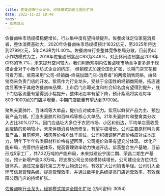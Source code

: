 ```yaml
---
title: 佐餐卤味行业龙头，经销模式加速全国化扩张
date: 2022-11-23 18:49
tags:
- 紫燕食品
---
```

佐餐卤味市场规模稳健增长，行业集中度有望持续提升。佐餐卤味定位家庭消费者，整体消费基础大，2020年佐餐卤味市场规模预计1632亿元，至2025年将达到2799亿元，5年CAGR为11.40%。佐餐卤味行业整体竞争格局分散，目前仍以小作坊模式为主，2019年佐餐卤制食品CR3为3.49%，对比休闲卤制食品2019年CR3的15.7%，未来提升空间较大。我们判断短期内佐餐卤味市场竞争更多源于规模企业对于小微作坊式企业的挤压。
经销模式加速全国化扩张，长期门店天花板可看万家。紫燕采用“公司-经销商-终端加盟门店-消费者”的两级销售网络，由经销商来负责门店的开发。紫燕作为行业龙头，受益于全国性的经销商网络，拓店速度显著快于其他佐餐卤味品牌，上市后门店曝光度和社会知名度有望得到提升，线下门店客流量有望得到小幅提升，整体闭店率有望下降，预计紫燕将实现每年800-1000家的门店净增量，中期门店数量有望达到9700家。
<!-- more -->
聚焦夫妻肺片、百味鸡等大单品，提价应对成本压力。紫燕以鲜货产品为主、预包装产品为辅，打造夫妻肺片和百味鸡等核心大单品，21年夫妻肺片和整禽类分收入占比30%/27%。因门店选址大多位于农贸市场、小区和街边，平均单店营收受到疫情的影响较小，未来伴随消费场景修复，有望平稳增长。公司主要原材料为禽畜产品，目前整鸡、猪肉等价格均处于高位，公司积极调整产品价格应对成本压力，明年下半年各类原材料价格有望回落，公司提价效果有望充分体现。
优化产能布局，完善供应链体系，提高管理效率助力快速开店。紫燕整合生产基地，目前形成5家工厂，共7.32万吨的产能布局，未来拟建设宁国二期、荣昌二期生产基地，预计新增产能0.8万吨，将支撑公司业务规模持续增长。公司建设全方位供应链体系，通过完全委托第三方专业物流公司，有效扩大公司销售半径。公司引入全环节信息管理系统，提高管理效率，并通过数字化系统提高门店运营效率，有效保障公司门店的持续扩张。

[佐餐卤味行业龙头，经销模式加速全国化扩张](https://url12.ctfile.com/f/3948612-730745846-bbcb61?p=3054)
(访问密码: 3054)

